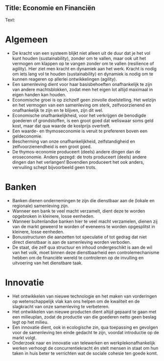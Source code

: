 Title: Economie en Financiën
----
Text:

# Algemeen
- De kracht van een systeem blijkt niet alleen uit de duur dat je het vol kunt houden (sustainability), zonder om te vallen, maar ook uit het vermogen om klappen op te vangen zonder om te vallen (resilience of agility). Hier ziet men kracht en dynamiek aan het werk. Kracht is nodig om iets lang vol te houden (sustainability) en dynamiek is nodig om te kunnen reageren op allerlei ontwikkelingen (agility).
- Een samenleving dient voor haar basisbehoeften onafhankelijk te zijn van andere machtsblokken, zodat men het eigen lot altijd maximaal in eigen handen kan houden.
- Economische groei is op zichzelf geen zinvolle doelstelling. Het welzijn en het vermogen van een samenleving om sterk, zelfvoorzienend en onafhankelijk te zijn en te blijven, zijn dit wel.
- Economische onafhankelijkheid, voor het verkrijgen de benodigde goederen of grondstoffen, is een groot goed dat weliswaar soms geld kost, maar dat qua waarde de kostprijs overtreft.
- Een waarde- en thymoseconomie is veruit te prefereren boven een geldeconomie.
- Bescherming van onze onafhankelijkheid, zelfstandigheid en zelfvoorzienendheid is een groot goed.
- De thymos-economie produceert (deels) andere dingen dan de eroseconomie. Anders gezegd: de trots produceert (deels) andere dingen dan het verlangen! Bovendien produceert het ook anders, vervuiling schept bijvoorbeeld geen trots.

# Banken
- Banken dienen ondernemingen te zijn die dienstbaar aan de (lokale en regionale) samenleving zijn.
- Wanneer een bank te veel macht verzamelt, dient deze te worden opgebroken in kleinere, losse eenheden.
- Wanneer buitenlandse banken hier te veel macht verzamelen, dienen zij van de markt geweerd te worden of eveneens te worden opgesplitst in kleinere, losse eenheden.
- Bonusstructuren die aanzetten tot speculatie of tot gedrag dat niet direct dienstbaar is aan de samenleving worden verboden.
- De staat, die zelf qua structuur en inhoud ondergeschikt is aan de wil van het volk, moet binnen deze dienstbaarheid een controlemechanisme hebben om de financiële wereld te controleren op de invulling en uitvoering van het dienstbare taak.

# Innovatie
- Het ontwikkelen van nieuwe technologie en het maken van vorderingen op wetenschappelijk vlak kan ons helpen om de kwaliteit en de slagkracht van onze samenleving te verbeteren.
- Het ontwikkelen van nieuwe producten dient altijd gepaard te gaan met een milieuplan, zodat de productie van die goederen netto geen beslag legt op het milieu.
- Een innovatie dient, ook in ecologische zin, qua toepassing en gevolgen voor de samenleving ten einde gedacht te zijn, voordat introductie op de markt volgt.
- Onderzoek naar en innovatie van telewerken en werkplekonafhankelijk werken verhoogt de concurrentiekracht én stelt mensen in staat om hun taken in huis beter te verrichten wat de sociale cohesie ten goede komt.